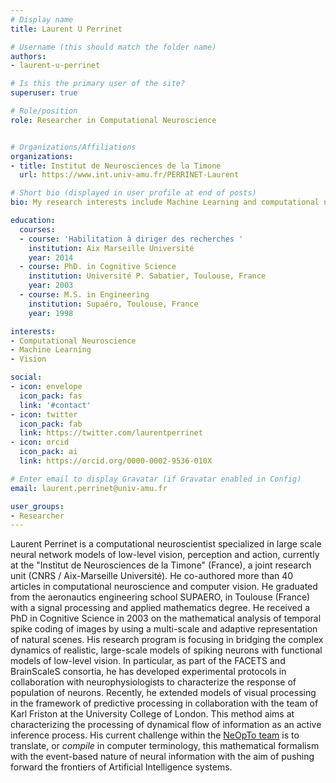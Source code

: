 ```yaml
---
# Display name
title: Laurent U Perrinet

# Username (this should match the folder name)
authors:
- laurent-u-perrinet

# Is this the primary user of the site?
superuser: true

# Role/position
role: Researcher in Computational Neuroscience


# Organizations/Affiliations
organizations:
- title: Institut de Neurosciences de la Timone
  url: https://www.int.univ-amu.fr/PERRINET-Laurent

# Short bio (displayed in user profile at end of posts)
bio: My research interests include Machine Learning and computational neuroscience applied to Vision.

education:
  courses:
  - course: 'Habilitation à diriger des recherches '
    institution: Aix Marseille Université
    year: 2014
  - course: PhD. in Cognitive Science
    institution: Université P. Sabatier, Toulouse, France
    year: 2003
  - course: M.S. in Engineering
    institution: Supaéro, Toulouse, France
    year: 1998

interests:
- Computational Neuroscience
- Machine Learning
- Vision

social:
- icon: envelope
  icon_pack: fas
  link: '#contact'
- icon: twitter
  icon_pack: fab
  link: https://twitter.com/laurentperrinet
- icon: orcid
  icon_pack: ai
  link: https://orcid.org/0000-0002-9536-010X

# Enter email to display Gravatar (if Gravatar enabled in Config)
email: laurent.perrinet@univ-amu.fr

user_groups:
- Researcher
---
```

Laurent Perrinet is a computational neuroscientist specialized in large scale neural network models of low-level vision, perception and action, currently at the "Institut de Neurosciences de la Timone" (France), a joint research unit (CNRS / Aix-Marseille Université). He co-authored more than 40 articles in computational neuroscience and computer vision. He graduated from the aeronautics engineering school SUPAERO, in Toulouse (France) with a signal processing and applied mathematics degree. He received a PhD in Cognitive Science in 2003 on the mathematical analysis of temporal spike coding of images by using a multi-scale and adaptive representation of natural scenes. His research program is focusing in bridging the complex dynamics of realistic, large-scale models of spiking neurons with functional models of low-level vision. In particular, as part of the FACETS and BrainScaleS consortia, he has developed experimental protocols in collaboration with neurophysiologists to characterize the response of population of neurons. Recently, he extended models of visual processing in the framework of predictive processing in collaboration with the team of Karl Friston at the University College of London. This method aims at characterizing the processing of dynamical flow of information as an active inference process. His current challenge within the <a href="https://www.int.univ-amu.fr/spip.php?page=equipe&equipe=NeOpTo&lang=en">NeOpTo team</a> is to translate, or *compile* in computer terminology, this mathematical formalism with the event-based nature of neural information with the aim of pushing forward the frontiers of Artificial Intelligence systems.
